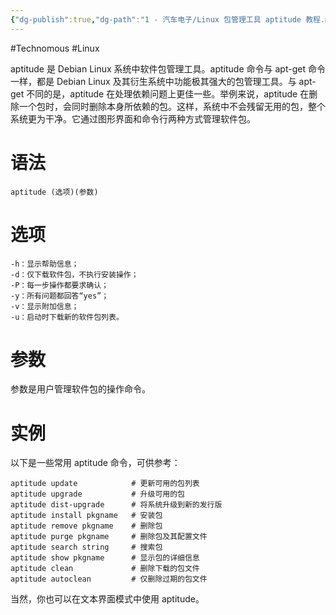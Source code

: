 ```yaml
---
{"dg-publish":true,"dg-path":"1 - 汽车电子/Linux 包管理工具 aptitude 教程.md","permalink":"/1 - 汽车电子/Linux 包管理工具 aptitude 教程/","created":"2023-12-21T10:55:36.000+08:00","updated":"2024-01-16T15:47:25.000+08:00"}
---
```


#Technomous #Linux 

aptitude 是 Debian Linux 系统中软件包管理工具。aptitude 命令与 apt-get 命令一样，都是 Debian Linux 及其衍生系统中功能极其强大的包管理工具。与 apt-get 不同的是，aptitude 在处理依赖问题上更佳一些。举例来说，aptitude 在删除一个包时，会同时删除本身所依赖的包。这样，系统中不会残留无用的包，整个系统更为干净。它通过图形界面和命令行两种方式管理软件包。

# 语法

```shell
aptitude (选项)(参数)
```

# 选项

```shell
-h：显示帮助信息；
-d：仅下载软件包，不执行安装操作；
-P：每一步操作都要求确认；
-y：所有问题都回答“yes”；
-v：显示附加信息；
-u：启动时下载新的软件包列表。
```

# 参数

参数是用户管理软件包的操作命令。

# 实例

以下是一些常用 aptitude 命令，可供参考：

```shell
aptitude update            # 更新可用的包列表
aptitude upgrade           # 升级可用的包
aptitude dist-upgrade      # 将系统升级到新的发行版
aptitude install pkgname   # 安装包
aptitude remove pkgname    # 删除包
aptitude purge pkgname     # 删除包及其配置文件
aptitude search string     # 搜索包
aptitude show pkgname      # 显示包的详细信息
aptitude clean             # 删除下载的包文件
aptitude autoclean         # 仅删除过期的包文件
```

当然，你也可以在文本界面模式中使用 aptitude。

